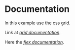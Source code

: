 # Documentation

In this example use the css grid.

Link at [_grid documentation_](https://css-tricks.com/snippets/css/complete-guide-grid/).

Here the [_flex documentation_](https://css-tricks.com/snippets/css/a-guide-to-flexbox/).